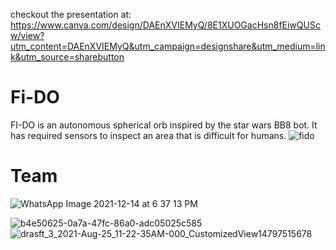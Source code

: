 checkout the presentation at: https://www.canva.com/design/DAEnXVIEMyQ/8E1XUOGacHsn8fEiwQUScw/view?utm_content=DAEnXVIEMyQ&utm_campaign=designshare&utm_medium=link&utm_source=sharebutton
# Fi-DO
FI-DO is an autonomous spherical orb inspired by the star wars BB8 bot. It has required sensors to inspect an area that is difficult for humans.
![fido](https://user-images.githubusercontent.com/91874598/145996195-3de2a7be-4773-4ae9-b268-e34d69f062c6.png)

# Team
![WhatsApp Image 2021-12-14 at 6 37 13 PM](https://user-images.githubusercontent.com/91874598/146004429-e70ee420-771e-4527-b3b4-d1c63685d095.jpeg)


![b4e50625-0a7a-47fc-86a0-adc05025c585](https://user-images.githubusercontent.com/91874598/145997977-391e1737-7b03-4fdb-80d7-24839caf2dc7.PNG)
![drasft_3_2021-Aug-25_11-22-35AM-000_CustomizedView14797515678](https://user-images.githubusercontent.com/91874598/146004545-f1c368fd-bbd4-4703-b610-ea922d28f3e1.png)
